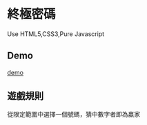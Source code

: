 # 終極密碼

Use HTML5,CSS3,Pure Javascript

## Demo
[demo](https://e920528.github.io/Guess-Number-Game/)

## 遊戲規則

從限定範圍中選擇一個號碼，猜中數字者即為贏家
